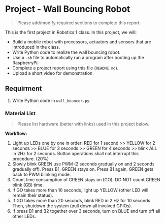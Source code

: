 # Project - Wall Bouncing Robot
> Please add/modify required sections to complete this report.

This is the first project in Robotics 1 class. In this project, we will:
- Build a mobile robot with processors, actuators and sensors that are introduced in the class.
- Write Python code to realize the wall bouncing robot.
- Use a `.sh` file to automatically run a program after booting up the RaspberryPi.
- Complete a project report using this file (`README.md`).
- Upload a short video for demonstration.

## Requirment
1. Write Python code in `wall_bouncer.py`. 
### Material List
> Please list hardware (better with links) used in this project below.  


**Workflow:**

1. Light up LEDs one by one in order: RED for 1 second >> YELLOW for 2 seconds >> BLUE for 3 seconds >> GREEN for 4 seconds >> blink ALL in 2Hz for 2 seconds. Button operations shall not interrupt this procedure. (20%)
2. Slowly blink GREEN use PWM (2 seconds gradually on and 2 seconds gradually off). Press B1, GREEN stays on. Press B1 again, GREEN gets back to PWM blinking mode.
3. Count time consumption of GREEN stays on (GO). DO NOT count GREEN blink (GB) time.
4. If GO takes more than 10 seconds, light up YELLOW (other LED will remain their status). 
5. If GO takes more than 20 seconds, blink RED in 2 Hz for 10 seconds. Then, shutdown the system (pull down all involved GPIOs).
6. If press B1 and B2 together over 3 seconds, turn on BLUE and turn off all other LEDs.
